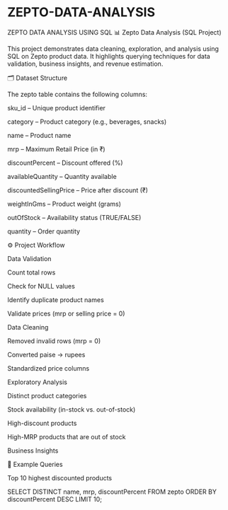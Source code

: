 # ZEPTO-DATA-ANALYSIS
ZEPTO DATA ANALYSIS USING SQL
📊 Zepto Data Analysis (SQL Project)

This project demonstrates data cleaning, exploration, and analysis using SQL on Zepto product data.
It highlights querying techniques for data validation, business insights, and revenue estimation.

🗂 Dataset Structure

The zepto table contains the following columns:

sku_id – Unique product identifier

category – Product category (e.g., beverages, snacks)

name – Product name

mrp – Maximum Retail Price (in ₹)

discountPercent – Discount offered (%)

availableQuantity – Quantity available

discountedSellingPrice – Price after discount (₹)

weightInGms – Product weight (grams)

outOfStock – Availability status (TRUE/FALSE)

quantity – Order quantity

⚙️ Project Workflow

Data Validation

Count total rows

Check for NULL values

Identify duplicate product names

Validate prices (mrp or selling price = 0)

Data Cleaning

Removed invalid rows (mrp = 0)

Converted paise → rupees

Standardized price columns

Exploratory Analysis

Distinct product categories

Stock availability (in-stock vs. out-of-stock)

High-discount products

High-MRP products that are out of stock

Business Insights

📌 Example Queries

Top 10 highest discounted products

SELECT DISTINCT name, mrp, discountPercent
FROM zepto
ORDER BY discountPercent DESC
LIMIT 10;

